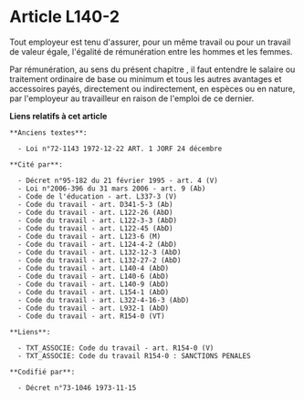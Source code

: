 # Article L140-2

Tout employeur est tenu d'assurer, pour un même travail ou pour un travail de valeur égale, l'égalité de rémunération entre
les hommes et les femmes.

Par rémunération, au sens du présent chapitre , il faut entendre le salaire ou traitement ordinaire de base ou minimum et
tous les autres avantages et accessoires payés, directement ou indirectement, en espèces ou en nature, par l'employeur au
travailleur en raison de l'emploi de ce dernier.

**Liens relatifs à cet article**

	**Anciens textes**:

	  - Loi n°72-1143 1972-12-22 ART. 1 JORF 24 décembre

	**Cité par**:

	  - Décret n°95-182 du 21 février 1995 - art. 4 (V)
	  - Loi n°2006-396 du 31 mars 2006 - art. 9 (Ab)
	  - Code de l'éducation - art. L337-3 (V)
	  - Code du travail - art. D341-5-3 (Ab)
	  - Code du travail - art. L122-26 (AbD)
	  - Code du travail - art. L122-3-3 (AbD)
	  - Code du travail - art. L122-45 (AbD)
	  - Code du travail - art. L123-6 (M)
	  - Code du travail - art. L124-4-2 (AbD)
	  - Code du travail - art. L132-12-3 (AbD)
	  - Code du travail - art. L132-27-2 (AbD)
	  - Code du travail - art. L140-4 (AbD)
	  - Code du travail - art. L140-6 (AbD)
	  - Code du travail - art. L140-9 (AbD)
	  - Code du travail - art. L154-1 (AbD)
	  - Code du travail - art. L322-4-16-3 (AbD)
	  - Code du travail - art. L932-1 (AbD)
	  - Code du travail - art. R154-0 (VT)

	**Liens**:

	  - TXT_ASSOCIE: Code du travail - art. R154-0 (V)
	  - TXT_ASSOCIE: Code du travail R154-0 : SANCTIONS PENALES

	**Codifié par**:

	  - Décret n°73-1046 1973-11-15
